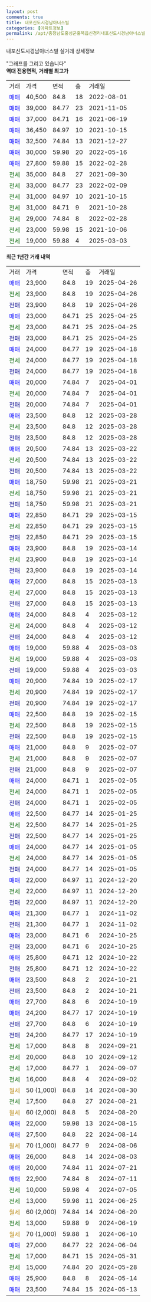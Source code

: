 ```yaml
---
layout: post
comments: true
title: 내포신도시경남아너스빌
categories: [아파트정보]
permalink: /apt/충청남도홍성군홍북읍신경리내포신도시경남아너스빌
---
```


내포신도시경남아너스빌 실거래 상세정보

<script type="text/javascript">
  google.charts.load('current', {'packages':['line', 'corechart']});
  google.charts.setOnLoadCallback(drawChart);

  function drawChart() {
    var data = new google.visualization.DataTable();
    data.addColumn('date', '거래일');
    data.addColumn('number', "매매");
    data.addColumn('number', "전세");
    data.addColumn('number', "전매");

    data.addRows([[new Date(Date.parse("2025-04-26")), 23900, null, null], [new Date(Date.parse("2025-04-26")), null, 23900, null], [new Date(Date.parse("2025-04-26")), null, null, 23900], [new Date(Date.parse("2025-04-25")), 23000, null, null], [new Date(Date.parse("2025-04-25")), null, 23000, null], [new Date(Date.parse("2025-04-25")), null, null, 23000], [new Date(Date.parse("2025-04-18")), 24000, null, null], [new Date(Date.parse("2025-04-18")), null, 24000, null], [new Date(Date.parse("2025-04-18")), null, null, 24000], [new Date(Date.parse("2025-04-01")), 20000, null, null], [new Date(Date.parse("2025-04-01")), null, 20000, null], [new Date(Date.parse("2025-04-01")), null, null, 20000], [new Date(Date.parse("2025-03-28")), 23500, null, null], [new Date(Date.parse("2025-03-28")), null, 23500, null], [new Date(Date.parse("2025-03-28")), null, null, 23500], [new Date(Date.parse("2025-03-22")), 20500, null, null], [new Date(Date.parse("2025-03-22")), null, 20500, null], [new Date(Date.parse("2025-03-22")), null, null, 20500], [new Date(Date.parse("2025-03-21")), 18750, null, null], [new Date(Date.parse("2025-03-21")), null, 18750, null], [new Date(Date.parse("2025-03-21")), null, null, 18750], [new Date(Date.parse("2025-03-15")), 22850, null, null], [new Date(Date.parse("2025-03-15")), null, 22850, null], [new Date(Date.parse("2025-03-15")), null, null, 22850], [new Date(Date.parse("2025-03-14")), 23900, null, null], [new Date(Date.parse("2025-03-14")), null, 23900, null], [new Date(Date.parse("2025-03-14")), null, null, 23900], [new Date(Date.parse("2025-03-13")), 27000, null, null], [new Date(Date.parse("2025-03-13")), null, 27000, null], [new Date(Date.parse("2025-03-13")), null, null, 27000], [new Date(Date.parse("2025-03-12")), 24000, null, null], [new Date(Date.parse("2025-03-12")), null, 24000, null], [new Date(Date.parse("2025-03-12")), null, null, 24000], [new Date(Date.parse("2025-03-03")), 19000, null, null], [new Date(Date.parse("2025-03-03")), null, 19000, null], [new Date(Date.parse("2025-03-03")), null, null, 19000], [new Date(Date.parse("2025-02-17")), 20900, null, null], [new Date(Date.parse("2025-02-17")), null, 20900, null], [new Date(Date.parse("2025-02-17")), null, null, 20900], [new Date(Date.parse("2025-02-15")), 22500, null, null], [new Date(Date.parse("2025-02-15")), null, 22500, null], [new Date(Date.parse("2025-02-15")), null, null, 22500], [new Date(Date.parse("2025-02-07")), 21000, null, null], [new Date(Date.parse("2025-02-07")), null, 21000, null], [new Date(Date.parse("2025-02-07")), null, null, 21000], [new Date(Date.parse("2025-02-05")), 24000, null, null], [new Date(Date.parse("2025-02-05")), null, 24000, null], [new Date(Date.parse("2025-02-05")), null, null, 24000], [new Date(Date.parse("2025-01-25")), 22500, null, null], [new Date(Date.parse("2025-01-25")), null, 22500, null], [new Date(Date.parse("2025-01-25")), null, null, 22500], [new Date(Date.parse("2025-01-05")), 24000, null, null], [new Date(Date.parse("2025-01-05")), null, 24000, null], [new Date(Date.parse("2025-01-05")), null, null, 24000], [new Date(Date.parse("2024-12-20")), 22000, null, null], [new Date(Date.parse("2024-12-20")), null, 22000, null], [new Date(Date.parse("2024-12-20")), null, null, 22000], [new Date(Date.parse("2024-11-02")), 21300, null, null], [new Date(Date.parse("2024-11-02")), null, null, 21300], [new Date(Date.parse("2024-10-25")), 23000, null, null], [new Date(Date.parse("2024-10-25")), null, null, 23000], [new Date(Date.parse("2024-10-22")), 25800, null, null], [new Date(Date.parse("2024-10-22")), null, null, 25800], [new Date(Date.parse("2024-10-21")), 23500, null, null], [new Date(Date.parse("2024-10-21")), null, null, 23500], [new Date(Date.parse("2024-10-19")), 27700, null, null], [new Date(Date.parse("2024-10-19")), 24200, null, null], [new Date(Date.parse("2024-10-19")), null, null, 27700], [new Date(Date.parse("2024-10-19")), null, null, 24200], [new Date(Date.parse("2024-09-21")), null, 17000, null], [new Date(Date.parse("2024-09-12")), null, 20000, null], [new Date(Date.parse("2024-09-07")), null, 17000, null], [new Date(Date.parse("2024-09-02")), null, 16000, null], [new Date(Date.parse("2024-08-30")), null, null, null], [new Date(Date.parse("2024-08-21")), null, 17500, null], [new Date(Date.parse("2024-08-20")), null, null, null], [new Date(Date.parse("2024-08-15")), 22000, null, null], [new Date(Date.parse("2024-08-14")), 27500, null, null], [new Date(Date.parse("2024-08-06")), null, null, null], [new Date(Date.parse("2024-08-03")), 26000, null, null], [new Date(Date.parse("2024-07-21")), 20000, null, null], [new Date(Date.parse("2024-07-11")), 22900, null, null], [new Date(Date.parse("2024-07-05")), null, 10000, null], [new Date(Date.parse("2024-06-25")), null, 13000, null], [new Date(Date.parse("2024-06-20")), null, null, null], [new Date(Date.parse("2024-06-19")), null, 13000, null], [new Date(Date.parse("2024-06-10")), null, null, null], [new Date(Date.parse("2024-06-04")), 27000, null, null], [new Date(Date.parse("2024-05-31")), null, 17000, null], [new Date(Date.parse("2024-05-28")), null, 15000, null], [new Date(Date.parse("2024-05-14")), 25900, null, null], [new Date(Date.parse("2024-05-13")), 23500, null, null]]);

    var options = {
      hAxis: {
        format: 'yyyy/MM/dd'
      },    
      lineWidth: 0,
      pointsVisible: true,    
      title: '최근 1년간 유형별 실거래가 분포',
      legend: { position: 'bottom' }
    };

    var formatter = new google.visualization.NumberFormat({pattern:'###,###'} );
    formatter.format(data, 1);
    formatter.format(data, 2);
    
    setTimeout(function() {
        var chart = new google.visualization.LineChart(document.getElementById('columnchart_material'));
        chart.draw(data, (options));
        document.getElementById('loading').style.display = 'none';
    }, 200);
  }
</script>


<div id="loading" style="z-index:20; display: block; margin-left: 0px">"그래프를 그리고 있습니다"</div>
<div id="columnchart_material" style="width: 95%; margin-left: 0px; display: block"></div>
<!-- contents start -->
<b>역대 전용면적, 거래별 최고가</b>
<table class="sortable">
    <tr>
      <td>거래</td>
      <td>가격</td>
      <td>면적</td>
      <td>층</td>
      <td>거래일</td>
    </tr>
        <tr>
          <td><a style="color: blue">매매</a></td>
          <td>40,500</td>
          <td>84.8</td>
          <td>18</td>
          <td>2022-08-01</td>
        </tr>            <tr>
          <td><a style="color: blue">매매</a></td>
          <td>39,000</td>
          <td>84.77</td>
          <td>23</td>
          <td>2021-11-05</td>
        </tr>            <tr>
          <td><a style="color: blue">매매</a></td>
          <td>37,000</td>
          <td>84.71</td>
          <td>16</td>
          <td>2021-06-19</td>
        </tr>            <tr>
          <td><a style="color: blue">매매</a></td>
          <td>36,450</td>
          <td>84.97</td>
          <td>10</td>
          <td>2021-10-15</td>
        </tr>            <tr>
          <td><a style="color: blue">매매</a></td>
          <td>32,500</td>
          <td>74.84</td>
          <td>13</td>
          <td>2021-12-27</td>
        </tr>            <tr>
          <td><a style="color: blue">매매</a></td>
          <td>30,000</td>
          <td>59.98</td>
          <td>20</td>
          <td>2022-05-16</td>
        </tr>            <tr>
          <td><a style="color: blue">매매</a></td>
          <td>27,800</td>
          <td>59.88</td>
          <td>15</td>
          <td>2022-02-28</td>
        </tr>        
        <tr>
              <td><a style="color: darkgreen">전세</a></td>
              <td>35,000</td>
              <td>84.8</td>
              <td>27</td>
              <td>2021-09-30</td>
            </tr>            <tr>
              <td><a style="color: darkgreen">전세</a></td>
              <td>33,000</td>
              <td>84.77</td>
              <td>23</td>
              <td>2022-02-09</td>
            </tr>            <tr>
              <td><a style="color: darkgreen">전세</a></td>
              <td>31,000</td>
              <td>84.97</td>
              <td>10</td>
              <td>2021-10-15</td>
            </tr>            <tr>
              <td><a style="color: darkgreen">전세</a></td>
              <td>31,000</td>
              <td>84.71</td>
              <td>9</td>
              <td>2021-10-28</td>
            </tr>            <tr>
              <td><a style="color: darkgreen">전세</a></td>
              <td>29,000</td>
              <td>74.84</td>
              <td>8</td>
              <td>2022-02-28</td>
            </tr>            <tr>
              <td><a style="color: darkgreen">전세</a></td>
              <td>23,000</td>
              <td>59.98</td>
              <td>15</td>
              <td>2021-10-06</td>
            </tr>            <tr>
              <td><a style="color: darkgreen">전세</a></td>
              <td>19,000</td>
              <td>59.88</td>
              <td>4</td>
              <td>2025-03-03</td>
            </tr>        
    
</table>

<b>최근 1년간 거래 내역</b>

<table class="sortable">
    <tr>
      <td>거래</td>
      <td>가격</td>
      <td>면적</td>
      <td>층</td>
      <td>거래일</td>
    </tr>
    <tr>
      <td><a style="color: blue">매매</a></td>
      <td>23,900</td>
      <td>84.8</td>
      <td>19</td>
      <td>2025-04-26</td>
    </tr>          <tr>
      <td><a style="color: darkgreen">전세</a></td>
      <td>23,900</td>
      <td>84.8</td>
      <td>19</td>
      <td>2025-04-26</td>
    </tr>          <tr>
      <td><a style="color: darkblue">전매</a></td>
      <td>23,900</td>
      <td>84.8</td>
      <td>19</td>
      <td>2025-04-26</td>
    </tr>          <tr>
      <td><a style="color: blue">매매</a></td>
      <td>23,000</td>
      <td>84.71</td>
      <td>25</td>
      <td>2025-04-25</td>
    </tr>          <tr>
      <td><a style="color: darkgreen">전세</a></td>
      <td>23,000</td>
      <td>84.71</td>
      <td>25</td>
      <td>2025-04-25</td>
    </tr>          <tr>
      <td><a style="color: darkblue">전매</a></td>
      <td>23,000</td>
      <td>84.71</td>
      <td>25</td>
      <td>2025-04-25</td>
    </tr>          <tr>
      <td><a style="color: blue">매매</a></td>
      <td>24,000</td>
      <td>84.77</td>
      <td>19</td>
      <td>2025-04-18</td>
    </tr>          <tr>
      <td><a style="color: darkgreen">전세</a></td>
      <td>24,000</td>
      <td>84.77</td>
      <td>19</td>
      <td>2025-04-18</td>
    </tr>          <tr>
      <td><a style="color: darkblue">전매</a></td>
      <td>24,000</td>
      <td>84.77</td>
      <td>19</td>
      <td>2025-04-18</td>
    </tr>          <tr>
      <td><a style="color: blue">매매</a></td>
      <td>20,000</td>
      <td>74.84</td>
      <td>7</td>
      <td>2025-04-01</td>
    </tr>          <tr>
      <td><a style="color: darkgreen">전세</a></td>
      <td>20,000</td>
      <td>74.84</td>
      <td>7</td>
      <td>2025-04-01</td>
    </tr>          <tr>
      <td><a style="color: darkblue">전매</a></td>
      <td>20,000</td>
      <td>74.84</td>
      <td>7</td>
      <td>2025-04-01</td>
    </tr>          <tr>
      <td><a style="color: blue">매매</a></td>
      <td>23,500</td>
      <td>84.8</td>
      <td>12</td>
      <td>2025-03-28</td>
    </tr>          <tr>
      <td><a style="color: darkgreen">전세</a></td>
      <td>23,500</td>
      <td>84.8</td>
      <td>12</td>
      <td>2025-03-28</td>
    </tr>          <tr>
      <td><a style="color: darkblue">전매</a></td>
      <td>23,500</td>
      <td>84.8</td>
      <td>12</td>
      <td>2025-03-28</td>
    </tr>          <tr>
      <td><a style="color: blue">매매</a></td>
      <td>20,500</td>
      <td>74.84</td>
      <td>13</td>
      <td>2025-03-22</td>
    </tr>          <tr>
      <td><a style="color: darkgreen">전세</a></td>
      <td>20,500</td>
      <td>74.84</td>
      <td>13</td>
      <td>2025-03-22</td>
    </tr>          <tr>
      <td><a style="color: darkblue">전매</a></td>
      <td>20,500</td>
      <td>74.84</td>
      <td>13</td>
      <td>2025-03-22</td>
    </tr>          <tr>
      <td><a style="color: blue">매매</a></td>
      <td>18,750</td>
      <td>59.98</td>
      <td>21</td>
      <td>2025-03-21</td>
    </tr>          <tr>
      <td><a style="color: darkgreen">전세</a></td>
      <td>18,750</td>
      <td>59.98</td>
      <td>21</td>
      <td>2025-03-21</td>
    </tr>          <tr>
      <td><a style="color: darkblue">전매</a></td>
      <td>18,750</td>
      <td>59.98</td>
      <td>21</td>
      <td>2025-03-21</td>
    </tr>          <tr>
      <td><a style="color: blue">매매</a></td>
      <td>22,850</td>
      <td>84.71</td>
      <td>29</td>
      <td>2025-03-15</td>
    </tr>          <tr>
      <td><a style="color: darkgreen">전세</a></td>
      <td>22,850</td>
      <td>84.71</td>
      <td>29</td>
      <td>2025-03-15</td>
    </tr>          <tr>
      <td><a style="color: darkblue">전매</a></td>
      <td>22,850</td>
      <td>84.71</td>
      <td>29</td>
      <td>2025-03-15</td>
    </tr>          <tr>
      <td><a style="color: blue">매매</a></td>
      <td>23,900</td>
      <td>84.8</td>
      <td>19</td>
      <td>2025-03-14</td>
    </tr>          <tr>
      <td><a style="color: darkgreen">전세</a></td>
      <td>23,900</td>
      <td>84.8</td>
      <td>19</td>
      <td>2025-03-14</td>
    </tr>          <tr>
      <td><a style="color: darkblue">전매</a></td>
      <td>23,900</td>
      <td>84.8</td>
      <td>19</td>
      <td>2025-03-14</td>
    </tr>          <tr>
      <td><a style="color: blue">매매</a></td>
      <td>27,000</td>
      <td>84.8</td>
      <td>15</td>
      <td>2025-03-13</td>
    </tr>          <tr>
      <td><a style="color: darkgreen">전세</a></td>
      <td>27,000</td>
      <td>84.8</td>
      <td>15</td>
      <td>2025-03-13</td>
    </tr>          <tr>
      <td><a style="color: darkblue">전매</a></td>
      <td>27,000</td>
      <td>84.8</td>
      <td>15</td>
      <td>2025-03-13</td>
    </tr>          <tr>
      <td><a style="color: blue">매매</a></td>
      <td>24,000</td>
      <td>84.8</td>
      <td>4</td>
      <td>2025-03-12</td>
    </tr>          <tr>
      <td><a style="color: darkgreen">전세</a></td>
      <td>24,000</td>
      <td>84.8</td>
      <td>4</td>
      <td>2025-03-12</td>
    </tr>          <tr>
      <td><a style="color: darkblue">전매</a></td>
      <td>24,000</td>
      <td>84.8</td>
      <td>4</td>
      <td>2025-03-12</td>
    </tr>          <tr>
      <td><a style="color: blue">매매</a></td>
      <td>19,000</td>
      <td>59.88</td>
      <td>4</td>
      <td>2025-03-03</td>
    </tr>          <tr>
      <td><a style="color: darkgreen">전세</a></td>
      <td>19,000</td>
      <td>59.88</td>
      <td>4</td>
      <td>2025-03-03</td>
    </tr>          <tr>
      <td><a style="color: darkblue">전매</a></td>
      <td>19,000</td>
      <td>59.88</td>
      <td>4</td>
      <td>2025-03-03</td>
    </tr>          <tr>
      <td><a style="color: blue">매매</a></td>
      <td>20,900</td>
      <td>74.84</td>
      <td>19</td>
      <td>2025-02-17</td>
    </tr>          <tr>
      <td><a style="color: darkgreen">전세</a></td>
      <td>20,900</td>
      <td>74.84</td>
      <td>19</td>
      <td>2025-02-17</td>
    </tr>          <tr>
      <td><a style="color: darkblue">전매</a></td>
      <td>20,900</td>
      <td>74.84</td>
      <td>19</td>
      <td>2025-02-17</td>
    </tr>          <tr>
      <td><a style="color: blue">매매</a></td>
      <td>22,500</td>
      <td>84.8</td>
      <td>19</td>
      <td>2025-02-15</td>
    </tr>          <tr>
      <td><a style="color: darkgreen">전세</a></td>
      <td>22,500</td>
      <td>84.8</td>
      <td>19</td>
      <td>2025-02-15</td>
    </tr>          <tr>
      <td><a style="color: darkblue">전매</a></td>
      <td>22,500</td>
      <td>84.8</td>
      <td>19</td>
      <td>2025-02-15</td>
    </tr>          <tr>
      <td><a style="color: blue">매매</a></td>
      <td>21,000</td>
      <td>84.8</td>
      <td>9</td>
      <td>2025-02-07</td>
    </tr>          <tr>
      <td><a style="color: darkgreen">전세</a></td>
      <td>21,000</td>
      <td>84.8</td>
      <td>9</td>
      <td>2025-02-07</td>
    </tr>          <tr>
      <td><a style="color: darkblue">전매</a></td>
      <td>21,000</td>
      <td>84.8</td>
      <td>9</td>
      <td>2025-02-07</td>
    </tr>          <tr>
      <td><a style="color: blue">매매</a></td>
      <td>24,000</td>
      <td>84.71</td>
      <td>1</td>
      <td>2025-02-05</td>
    </tr>          <tr>
      <td><a style="color: darkgreen">전세</a></td>
      <td>24,000</td>
      <td>84.71</td>
      <td>1</td>
      <td>2025-02-05</td>
    </tr>          <tr>
      <td><a style="color: darkblue">전매</a></td>
      <td>24,000</td>
      <td>84.71</td>
      <td>1</td>
      <td>2025-02-05</td>
    </tr>          <tr>
      <td><a style="color: blue">매매</a></td>
      <td>22,500</td>
      <td>84.77</td>
      <td>14</td>
      <td>2025-01-25</td>
    </tr>          <tr>
      <td><a style="color: darkgreen">전세</a></td>
      <td>22,500</td>
      <td>84.77</td>
      <td>14</td>
      <td>2025-01-25</td>
    </tr>          <tr>
      <td><a style="color: darkblue">전매</a></td>
      <td>22,500</td>
      <td>84.77</td>
      <td>14</td>
      <td>2025-01-25</td>
    </tr>          <tr>
      <td><a style="color: blue">매매</a></td>
      <td>24,000</td>
      <td>84.77</td>
      <td>14</td>
      <td>2025-01-05</td>
    </tr>          <tr>
      <td><a style="color: darkgreen">전세</a></td>
      <td>24,000</td>
      <td>84.77</td>
      <td>14</td>
      <td>2025-01-05</td>
    </tr>          <tr>
      <td><a style="color: darkblue">전매</a></td>
      <td>24,000</td>
      <td>84.77</td>
      <td>14</td>
      <td>2025-01-05</td>
    </tr>          <tr>
      <td><a style="color: blue">매매</a></td>
      <td>22,000</td>
      <td>84.97</td>
      <td>11</td>
      <td>2024-12-20</td>
    </tr>          <tr>
      <td><a style="color: darkgreen">전세</a></td>
      <td>22,000</td>
      <td>84.97</td>
      <td>11</td>
      <td>2024-12-20</td>
    </tr>          <tr>
      <td><a style="color: darkblue">전매</a></td>
      <td>22,000</td>
      <td>84.97</td>
      <td>11</td>
      <td>2024-12-20</td>
    </tr>          <tr>
      <td><a style="color: blue">매매</a></td>
      <td>21,300</td>
      <td>84.77</td>
      <td>1</td>
      <td>2024-11-02</td>
    </tr>          <tr>
      <td><a style="color: darkblue">전매</a></td>
      <td>21,300</td>
      <td>84.77</td>
      <td>1</td>
      <td>2024-11-02</td>
    </tr>          <tr>
      <td><a style="color: blue">매매</a></td>
      <td>23,000</td>
      <td>84.71</td>
      <td>6</td>
      <td>2024-10-25</td>
    </tr>          <tr>
      <td><a style="color: darkblue">전매</a></td>
      <td>23,000</td>
      <td>84.71</td>
      <td>6</td>
      <td>2024-10-25</td>
    </tr>          <tr>
      <td><a style="color: blue">매매</a></td>
      <td>25,800</td>
      <td>84.71</td>
      <td>12</td>
      <td>2024-10-22</td>
    </tr>          <tr>
      <td><a style="color: darkblue">전매</a></td>
      <td>25,800</td>
      <td>84.71</td>
      <td>12</td>
      <td>2024-10-22</td>
    </tr>          <tr>
      <td><a style="color: blue">매매</a></td>
      <td>23,500</td>
      <td>84.8</td>
      <td>2</td>
      <td>2024-10-21</td>
    </tr>          <tr>
      <td><a style="color: darkblue">전매</a></td>
      <td>23,500</td>
      <td>84.8</td>
      <td>2</td>
      <td>2024-10-21</td>
    </tr>          <tr>
      <td><a style="color: blue">매매</a></td>
      <td>27,700</td>
      <td>84.8</td>
      <td>6</td>
      <td>2024-10-19</td>
    </tr>          <tr>
      <td><a style="color: blue">매매</a></td>
      <td>24,200</td>
      <td>84.77</td>
      <td>17</td>
      <td>2024-10-19</td>
    </tr>          <tr>
      <td><a style="color: darkblue">전매</a></td>
      <td>27,700</td>
      <td>84.8</td>
      <td>6</td>
      <td>2024-10-19</td>
    </tr>          <tr>
      <td><a style="color: darkblue">전매</a></td>
      <td>24,200</td>
      <td>84.77</td>
      <td>17</td>
      <td>2024-10-19</td>
    </tr>          <tr>
      <td><a style="color: darkgreen">전세</a></td>
      <td>17,000</td>
      <td>84.8</td>
      <td>8</td>
      <td>2024-09-21</td>
    </tr>          <tr>
      <td><a style="color: darkgreen">전세</a></td>
      <td>20,000</td>
      <td>84.8</td>
      <td>10</td>
      <td>2024-09-12</td>
    </tr>          <tr>
      <td><a style="color: darkgreen">전세</a></td>
      <td>17,000</td>
      <td>84.77</td>
      <td>1</td>
      <td>2024-09-07</td>
    </tr>          <tr>
      <td><a style="color: darkgreen">전세</a></td>
      <td>16,000</td>
      <td>84.8</td>
      <td>4</td>
      <td>2024-09-02</td>
    </tr>          <tr>
      <td><a style="color: darkgoldenrod">월세</a></td>
      <td>50 (1,000)</td>
      <td>84.8</td>
      <td>14</td>
      <td>2024-08-30</td>
    </tr>          <tr>
      <td><a style="color: darkgreen">전세</a></td>
      <td>17,500</td>
      <td>84.8</td>
      <td>27</td>
      <td>2024-08-21</td>
    </tr>          <tr>
      <td><a style="color: darkgoldenrod">월세</a></td>
      <td>60 (2,000)</td>
      <td>84.8</td>
      <td>5</td>
      <td>2024-08-20</td>
    </tr>          <tr>
      <td><a style="color: blue">매매</a></td>
      <td>22,000</td>
      <td>59.98</td>
      <td>13</td>
      <td>2024-08-15</td>
    </tr>          <tr>
      <td><a style="color: blue">매매</a></td>
      <td>27,500</td>
      <td>84.8</td>
      <td>22</td>
      <td>2024-08-14</td>
    </tr>          <tr>
      <td><a style="color: darkgoldenrod">월세</a></td>
      <td>70 (1,000)</td>
      <td>84.77</td>
      <td>9</td>
      <td>2024-08-06</td>
    </tr>          <tr>
      <td><a style="color: blue">매매</a></td>
      <td>26,000</td>
      <td>84.8</td>
      <td>14</td>
      <td>2024-08-03</td>
    </tr>          <tr>
      <td><a style="color: blue">매매</a></td>
      <td>20,000</td>
      <td>74.84</td>
      <td>11</td>
      <td>2024-07-21</td>
    </tr>          <tr>
      <td><a style="color: blue">매매</a></td>
      <td>22,900</td>
      <td>74.84</td>
      <td>8</td>
      <td>2024-07-11</td>
    </tr>          <tr>
      <td><a style="color: darkgreen">전세</a></td>
      <td>10,000</td>
      <td>59.98</td>
      <td>4</td>
      <td>2024-07-05</td>
    </tr>          <tr>
      <td><a style="color: darkgreen">전세</a></td>
      <td>13,000</td>
      <td>59.98</td>
      <td>11</td>
      <td>2024-06-25</td>
    </tr>          <tr>
      <td><a style="color: darkgoldenrod">월세</a></td>
      <td>60 (2,000)</td>
      <td>74.84</td>
      <td>14</td>
      <td>2024-06-20</td>
    </tr>          <tr>
      <td><a style="color: darkgreen">전세</a></td>
      <td>13,000</td>
      <td>59.88</td>
      <td>9</td>
      <td>2024-06-19</td>
    </tr>          <tr>
      <td><a style="color: darkgoldenrod">월세</a></td>
      <td>70 (1,000)</td>
      <td>59.88</td>
      <td>1</td>
      <td>2024-06-10</td>
    </tr>          <tr>
      <td><a style="color: blue">매매</a></td>
      <td>27,000</td>
      <td>84.77</td>
      <td>22</td>
      <td>2024-06-04</td>
    </tr>          <tr>
      <td><a style="color: darkgreen">전세</a></td>
      <td>17,000</td>
      <td>84.71</td>
      <td>15</td>
      <td>2024-05-31</td>
    </tr>          <tr>
      <td><a style="color: darkgreen">전세</a></td>
      <td>15,000</td>
      <td>74.84</td>
      <td>20</td>
      <td>2024-05-28</td>
    </tr>          <tr>
      <td><a style="color: blue">매매</a></td>
      <td>25,900</td>
      <td>84.8</td>
      <td>8</td>
      <td>2024-05-14</td>
    </tr>          <tr>
      <td><a style="color: blue">매매</a></td>
      <td>23,500</td>
      <td>74.84</td>
      <td>15</td>
      <td>2024-05-13</td>
    </tr>      </table>
<!-- contents end -->    


